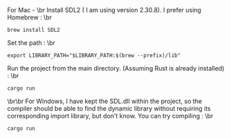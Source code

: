For Mac - \br
Install SDL2 ( I am using version 2.30.8). I prefer using Homebrew : \br
```
brew install SDL2
```
Set the path : \br
```
export LIBRARY_PATH="$LIBRARY_PATH:$(brew --prefix)/lib"
```
Run the project from the main directory. (Assuming Rust is already installed) : \br
```
cargo run
```
\br\br
For Windows, I have kept the SDL.dll within the project, so the compiler should be able to find the dynamic library without requiring its corresponding import library, but don't know. You can try compiling : \br
```
cargo run
```
